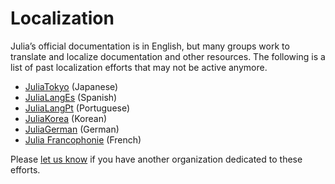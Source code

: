 # Localization

Julia’s official documentation is in English, but many groups work to translate and localize documentation and other resources. The following is a list of past localization efforts that may not be active anymore.

* [JuliaTokyo](http://julia.tokyo/) (Japanese)
* [JuliaLangEs](https://github.com/JuliaLangEs) (Spanish)
* [JuliaLangPt](https://github.com/JuliaLangPt) (Portuguese)
* [JuliaKorea](https://juliakorea.github.io/ko/) (Korean)
* [JuliaGerman](https://github.com/JuliaLangGerman) (German)
* [Julia Francophonie](https://www.juliafran.org/) (French)


Please [let us know](https://github.com/JuliaLang/www.julialang.org/issues/new) if you have another organization dedicated to these efforts.

